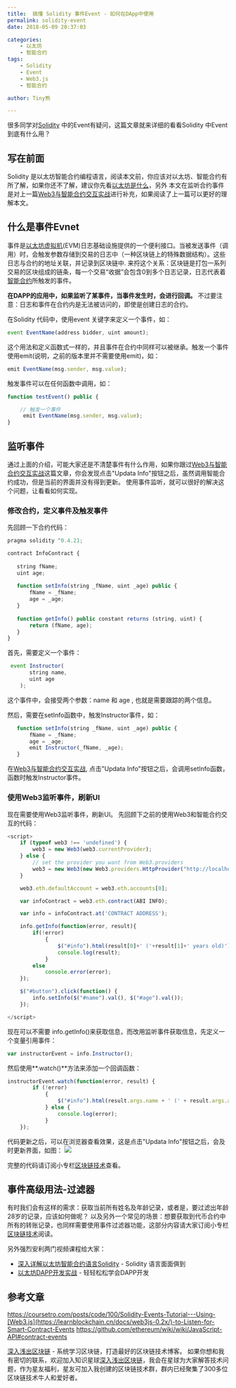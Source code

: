 ```yaml
---
title:  搞懂 Solidity 事件Event - 如何在DApp中使用
permalink: solidity-event
date: 2018-05-09 20:37:03

categories: 
    - 以太坊
    - 智能合约
tags:
    - Solidity
    - Event
    - Web3.js
    - 智能合约

author: Tiny熊

---
```


很多同学对[Solidity](https://learnblockchain.cn/docs/solidity/) 中的Event有疑问，这篇文章就来详细的看看Solidity 中Event到底有什么用？

<!-- more -->

## 写在前面

Solidity 是以太坊智能合约编程语言，阅读本文前，你应该对以太坊、智能合约有所了解，如果你还不了解，建议你先看[以太坊是什么](https://learnblockchain.cn/2017/11/20/whatiseth/)，另外
本文在监听合约事件是对上一篇[Web3与智能合约交互实战](https://learnblockchain.cn/2018/04/15/web3-html/)进行补充，如果阅读了上一篇可以更好的理解本文。


## 什么是事件Evnet

事件是[以太坊虚拟机](https://learnblockchain.cn/2019/04/09/easy-evm/)(EVM)日志基础设施提供的一个便利接口。当被发送事件（调用）时，会触发参数存储到交易的日志中（一种区块链上的特殊数据结构）。这些日志与合约的地址关联，并记录到区块链中.
来捋这个关系：区块链是打包一系列交易的区块组成的链条，每一个交易“收据”会包含0到多个日志记录，日志代表着[智能合约](https://learnblockchain.cn/2018/01/04/understanding-smart-contracts/)所触发的事件。

**在DAPP的应用中，如果监听了某事件，当事件发生时，会进行回调。**
不过要注意：日志和事件在合约内是无法被访问的，即使是创建日志的合约。

在Solidity 代码中，使用event 关键字来定义一个事件，如：

```js
event EventName(address bidder, uint amount); 
```

这个用法和定义函数式一样的，并且事件在合约中同样可以被继承。触发一个事件使用emit(说明，之前的版本里并不需要使用emit)，如：


```js
emit EventName(msg.sender, msg.value); 
```

触发事件可以在任何函数中调用，如：

```js
function testEvent() public {

    // 触发一个事件
     emit EventName(msg.sender, msg.value); 
}
```


## 监听事件

通过上面的介绍，可能大家还是不清楚事件有什么作用，如果你跟过[Web3与智能合约交互实战](https://learnblockchain.cn/2018/04/15/web3-html/)这篇文章，你会发现点击"Updata Info"按钮之后，虽然调用智能合约成功，但是当前的界面并没有得到更新。
使用事件监听，就可以很好的解决这个问题，让看看如何实现。

### 修改合约，定义事件及触发事件
先回顾一下合约代码：

```js
pragma solidity ^0.4.21;

contract InfoContract {
    
   string fName;
   uint age;
   
   function setInfo(string _fName, uint _age) public {
       fName = _fName;
       age = _age;
   }
   
   function getInfo() public constant returns (string, uint) {
       return (fName, age);
   }   
}
```

首先，需要定义一个事件：

```js
 event Instructor(
       string name,
       uint age
    );
```

这个事件中，会接受两个参数：name 和  age , 也就是需要跟踪的两个信息。

然后，需要在setInfo函数中，触发Instructor事件，如：

```js
   function setInfo(string _fName, uint _age) public {
       fName = _fName;
       age = _age;
       emit Instructor(_fName, _age);
   }
```

在[Web3与智能合约交互实战](https://learnblockchain.cn/2018/04/15/web3-html/), 点击"Updata Info"按钮之后，会调用setInfo函数，函数时触发Instructor事件。

### 使用Web3监听事件，刷新UI

现在需要使用Web3监听事件，刷新UI。
先回顾下之前的使用Web3和智能合约交互的代码：

```js
<script>
    if (typeof web3 !== 'undefined') {
        web3 = new Web3(web3.currentProvider);
    } else {
        // set the provider you want from Web3.providers
        web3 = new Web3(new Web3.providers.HttpProvider("http://localhost:7545"));
    }

    web3.eth.defaultAccount = web3.eth.accounts[0];

    var infoContract = web3.eth.contract(ABI INFO);

    var info = infoContract.at('CONTRACT ADDRESS');

    info.getInfo(function(error, result){
        if(!error)
            {
                $("#info").html(result[0]+' ('+result[1]+' years old)');
                console.log(result);
            }
        else
            console.error(error);
    });

    $("#button").click(function() {
        info.setInfo($("#name").val(), $("#age").val());
    });

</script>
```

现在可以不需要 info.getInfo()来获取信息，而改用监听事件获取信息，先定义一个变量引用事件：

```js
var instructorEvent = info.Instructor();
```

然后使用**.watch()**方法来添加一个回调函数：

```js
instructorEvent.watch(function(error, result) {
        if (!error)
            {
                $("#info").html(result.args.name + ' (' + result.args.age + ' years old)');
            } else {
                console.log(error);
            }
    });
```

代码更新之后，可以在浏览器查看效果，这是点击"Updata Info"按钮之后，会及时更新界面，如图：
![](https://img.learnblockchain.cn/2018/solidity_event.jpg!wl)

完整的代码请订阅小专栏[区块链技术](https://xiaozhuanlan.com/blockchaincore)查看。


## 事件高级用法-过滤器

有时我们会有这样的需求：获取当前所有姓名及年龄记录，或者是，要过滤出年龄28岁的记录，应该如何做呢？
以及另外一个常见的场景：想要获取到代币合约中所有的转账记录，也同样需要使用事件过滤器功能，这部分内容请大家订阅小专栏[区块链技术](https://xiaozhuanlan.com/blockchaincore)阅读。

另外强烈安利两门视频课程给大家：
*  [深入详解以太坊智能合约语言Solidity](https://ke.qq.com/course/326528?flowToken=1010387) - Solidity 语言面面俱到
* [以太坊DAPP开发实战](https://ke.qq.com/course/335169?flowToken=1010386) - 轻轻松松学会DAPP开发

## 参考文章

https://coursetro.com/posts/code/100/Solidity-Events-Tutorial---Using-[Web3.js](https://learnblockchain.cn/docs/web3js-0.2x/)-to-Listen-for-Smart-Contract-Events
https://github.com/ethereum/wiki/wiki/JavaScript-API#contract-events

[深入浅出区块链](https://learnblockchain.cn/) - 系统学习区块链，打造最好的区块链技术博客。
如果你想和我有密切的联系，欢迎加入知识星球[深入浅出区块链](https://learnblockchain.cn/images/zsxq.png)，我会在星球为大家解答技术问题，作为星友福利，星友可加入我创建的区块链技术群，群内已经聚集了300多位区块链技术牛人和爱好者。


<!-- 
有时我们会有这样的需求：获取当前所有姓名及年龄记录，应该如何做呢？
实际上事件支持过滤器，可以从所有的区块中过滤出符合要求的事件，如：

```js
var instructorEvent = info.Instructor({}, {fromBlock: 0, toBlock: 'latest'});
```

或者是，要过滤出年龄28岁的记录，可以这样：

```js
var instructorEvent = info.Instructor({ 'age': 28});
```

比如，我们要获取到代币合约中，所有的转账记录， 就可以使用：

```js
var transferEvent = token.Transfer({}, {fromBlock: 0, toBlock: 'latest'})
var transferEvent.watch(function(error, result){
    // handle result.args.from  result.args.to
});
```
 -->


